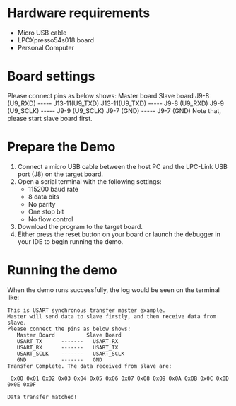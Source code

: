Hardware requirements
=====================
- Micro USB cable
- LPCXpresso54s018 board
- Personal Computer

Board settings
============
Please connect pins as below shows:
    Master board            Slave board
	J9-8  (U9_RXD)  -----    J13-11(U9_TXD)
	J13-11(U9_TXD)  -----    J9-8  (U9_RXD)
	J9-9  (U9_SCLK) -----    J9-9  (U9_SCLK)
	J9-7  (GND)     -----    J9-7  (GND)
Note that, please start slave board first.


Prepare the Demo
===============
1.  Connect a micro USB cable between the host PC and the LPC-Link USB port (J8) on the target board.
2.  Open a serial terminal with the following settings:
    - 115200 baud rate
    - 8 data bits
    - No parity
    - One stop bit
    - No flow control
3.  Download the program to the target board.
4.  Either press the reset button on your board or launch the debugger in your IDE to begin running the demo.

Running the demo
===============
When the demo runs successfully, the log would be seen on the terminal like:

~~~~~~~~~~~~~~~~~~~~~~~~~~~~~~
This is USART synchronous transfer master example.
Master will send data to slave firstly, and then receive data from slave.
Please connect the pins as below shows:
   Master Board          Slave Board
   USART_TX      -------   USART_RX
   USART_RX      -------   USART_TX
   USART_SCLK    -------   USART_SCLK
   GND           -------   GND
Transfer Complete. The data received from slave are:

 0x00 0x01 0x02 0x03 0x04 0x05 0x06 0x07 0x08 0x09 0x0A 0x0B 0x0C 0x0D 0x0E 0x0F

Data transfer matched!

~~~~~~~~~~~~~~~~~~~~~~~~~~~~~~